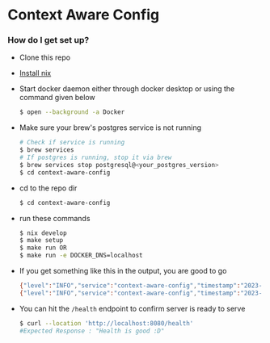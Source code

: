 # Context Aware Config #


### How do I get set up? ###

* Clone this repo
* [Install nix](https://zero-to-nix.com/start/install)
* Start docker daemon either through docker desktop or using the command given below
    ```bash
    $ open --background -a Docker
    ```
* Make sure your brew's postgres service is not running

    ```bash
    # Check if service is running
    $ brew services
    # If postgres is running, stop it via brew
    $ brew services stop postgresql@<your_postgres_version>
    $ cd context-aware-config
    ```
* cd to the repo dir
    ```bash
    $ cd context-aware-config
    ```
* run these commands
     ```bash
    $ nix develop
    $ make setup
    $ make run OR
    $ make run -e DOCKER_DNS=localhost
    ```
* If you get something like this in the output, you are good to go
     ```bash
   {"level":"INFO","service":"context-aware-config","timestamp":"2023-08-14T08:08:20.291Z","value":"starting 5 workers"}
    {"level":"INFO","service":"context-aware-config","timestamp":"2023-08-14T08:08:20.292Z","value":"Actix runtime found; starting in Actix runtime"}
    ```
* You can hit the `/health` endpoint to confirm server is ready to serve
     ```bash
    $ curl --location 'http://localhost:8080/health'
    #Expected Response : "Health is good :D"
    ```
